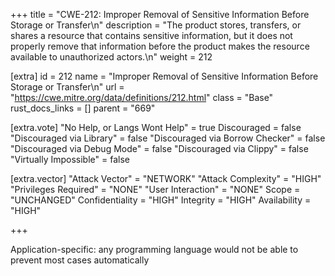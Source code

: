 +++
title = "CWE-212: Improper Removal of Sensitive Information Before Storage or Transfer\n"
description = "The product stores, transfers, or shares a resource that contains sensitive information, but it does not properly remove that information before the product makes the resource available to unauthorized actors.\n"
weight = 212

[extra]
id = 212
name = "Improper Removal of Sensitive Information Before Storage or Transfer\n"
url = "https://cwe.mitre.org/data/definitions/212.html"
class = "Base"
rust_docs_links = []
parent = "669"

[extra.vote]
"No Help, or Langs Wont Help" = true
Discouraged = false
"Discouraged via Library" = false
"Discouraged via Borrow Checker" = false
"Discouraged via Debug Mode" = false
"Discouraged via Clippy" = false
"Virtually Impossible" = false

[extra.vector]
"Attack Vector" = "NETWORK"
"Attack Complexity" = "HIGH"
"Privileges Required" = "NONE"
"User Interaction" = "NONE"
Scope = "UNCHANGED"
Confidentiality = "HIGH"
Integrity = "HIGH"
Availability = "HIGH"

+++

Application-specific: any programming language would not be able to prevent most cases automatically
